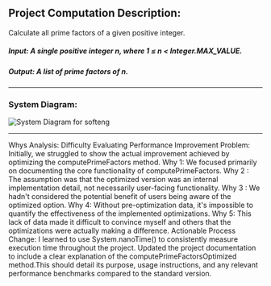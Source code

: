 ## Project Computation Description:

Calculate all prime factors of a given positive integer.
##### Input: A single positive integer n, where 1 ≤ n < Integer.MAX_VALUE.
##### Output: A list of prime factors of n.
---
### System Diagram:
![System Diagram for softeng](https://github.com/Ariel6789/HW-1/assets/157422509/eb69617d-7cbf-4a6d-bca3-10bee677463b)

---
Whys Analysis: Difficulty Evaluating Performance Improvement
Problem: Initially, we struggled to show the actual improvement achieved by optimizing the computePrimeFactors method.
Why 1: We focused primarily on documenting the core functionality of computePrimeFactors.
Why 2 : The assumption was that the optimized version was an internal implementation detail, not necessarily user-facing functionality.
Why 3 : We hadn't considered the potential benefit of users being aware of the optimized option.
Why 4: Without pre-optimization data, it's impossible to quantify the effectiveness of the implemented optimizations.
Why 5: This lack of data made it difficult to convince myself and others that the optimizations were actually making a difference.
Actionable Process Change:
I learned to use System.nanoTime() to consistently measure execution time throughout the project. Updated the project documentation to include a clear explanation of the computePrimeFactorsOptimized method.This should detail its purpose, usage instructions, and any relevant performance benchmarks compared to the standard version. 

